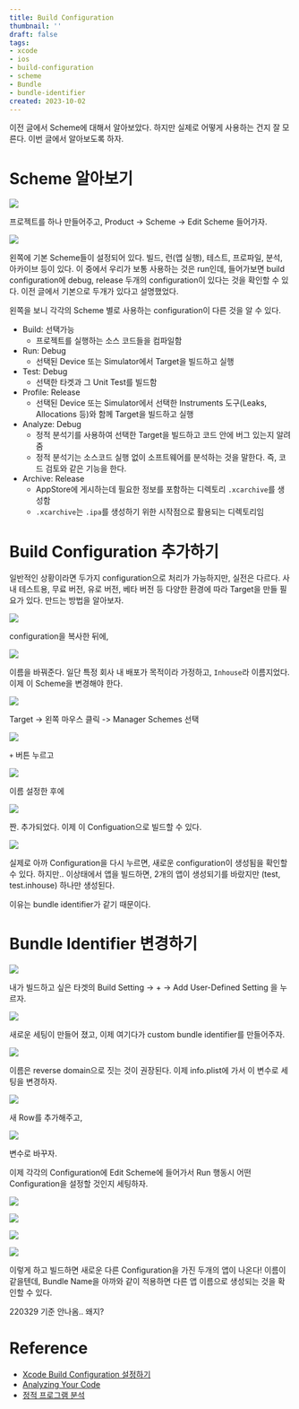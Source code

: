 ```yaml
---
title: Build Configuration
thumbnail: ''
draft: false
tags:
- xcode
- ios
- build-configuration
- scheme
- Bundle
- bundle-identifier
created: 2023-10-02
---
```


이전 글에서 Scheme에 대해서 알아보았다. 하지만 실제로 어떻게 사용하는 건지 잘 모른다. 이번 글에서 알아보도록 하자.

# Scheme 알아보기

![](XcodeProject_20_Build_Configuration_0.png)

프로젝트를 하나 만들어주고, Product -> Scheme -> Edit Scheme 들어가자.

![](XcodeProject_20_Build_Configuration_1.png)

왼쪽에 기본 Scheme들이 설정되어 있다. 빌드, 런(앱 실행), 테스트, 프로파일, 분석, 아카이브 등이 있다. 이 중에서 우리가 보통 사용하는 것은 run인데, 들어가보면 build configuration에 debug, release 두개의 configuration이 있다는 것을 확인할 수 있다. 이전 글에서 기본으로 두개가 있다고 설명했었다.

왼쪽을 보니 각각의 Scheme 별로 사용하는 configuration이 다른 것을 알 수 있다. 

* Build: 선택가능
  * 프로젝트를 실행하는 소스 코드들을 컴파일함
* Run: Debug
  * 선택된 Device 또는 Simulator에서 Target을 빌드하고 실행
* Test: Debug
  * 선택한 타겟과 그 Unit Test를 빌드함
* Profile: Release
  * 선택된 Device 또는 Simulator에서 선택한 Instruments 도구(Leaks, Allocations 등)와 함께 Target을 빌드하고 실행
* Analyze: Debug
  * 정적 분석기를 사용하여 선택한 Target을 빌드하고 코드 안에 버그 있는지 알려줌
  * 정적 분석기는 소스코드 실행 없이 소프트웨어를 분석하는 것을 말한다. 즉, 코드 검토와 같은 기능을 한다.
* Archive: Release
  * AppStore에 게시하는데 필요한 정보를 포함하는 디렉토리 `.xcarchive`를 생성함
  * `.xcarchive`는 `.ipa`를 생성하기 위한 시작점으로 활용되는 디렉토리임

# Build Configuration 추가하기

일반적인 상황이라면 두가지 configuration으로 처리가 가능하지만, 실전은 다르다. 사내 테스트용, 무료 버전, 유로 버전, 베타 버전 등 다양한 환경에 따라 Target을 만들 필요가 있다. 만드는 방법을 알아보자.

![](XcodeProject_20_Build_Configuration_2.png)

configuration을 복사한 뒤에,

![](XcodeProject_20_Build_Configuration_3.png)

이름을 바꿔준다. 일단 특정 회사 내 배포가 목적이라 가정하고, `Inhouse`라 이름지었다. 이제 이 Scheme을 변경해야 한다.

![](XcodeProject_20_Build_Configuration_4.png)

Target -> 왼쪽 마우스 클릭 -> Manager Schemes 선택

![](XcodeProject_20_Build_Configuration_5.png)

`+` 버튼 누르고

![](XcodeProject_20_Build_Configuration_6.png)

이름 설정한 후에

![](XcodeProject_20_Build_Configuration_7.png)

짠. 추가되었다. 이제 이 Configuation으로 빌드할 수 있다.

![](XcodeProject_20_Build_Configuration_8.png)

실제로 아까 Configuration을 다시 누르면, 새로운 configuration이 생성됨을 확인할 수 있다. 하지만.. 이상태에서 앱을 빌드하면, 2개의 앱이 생성되기를 바랐지만 (test, test.inhouse) 하나만 생성된다.

이유는 bundle identifier가 같기 때문이다.

# Bundle Identifier 변경하기

![](XcodeProject_20_Build_Configuration_9.png)

내가 빌드하고 싶은 타겟의 Build Setting -> + -> Add User-Defined Setting 을 누르자.

![](XcodeProject_20_Build_Configuration_10.png)

새로운 세팅이 만들어 졌고, 이제 여기다가 custom bundle identifier를 만들어주자.

![](XcodeProject_20_Build_Configuration_11.png)

이름은 reverse domain으로 짓는 것이 권장된다. 이제 info.plist에 가서 이 변수로 세팅을 변경하자.

![](XcodeProject_20_Build_Configuration_12.png)

새 Row를 추가해주고,

![](XcodeProject_20_Build_Configuration_13.png)

변수로 바꾸자.

이제 각각의 Configuration에 Edit Scheme에 들어가서 Run 행동시 어떤 Configuration을 설정할 것인지 세팅하자.

![](XcodeProject_20_Build_Configuration_14.png)

![](XcodeProject_20_Build_Configuration_15.png)

![](XcodeProject_20_Build_Configuration_16.png)

![](XcodeProject_20_Build_Configuration_17.png)

이렇게 하고 빌드하면 새로운 다른 Configuration을 가진 두개의 앱이 나온다! 이름이 같을텐데, Bundle Name을 아까와 같이 적용하면 다른 앱 이름으로 생성되는 것을 확인할 수 있다.

220329 기준 안나옴.. 왜지?

# Reference

* [Xcode Build Configuration 설정하기](https://zeddios.tistory.com/705?category=682196)
* [Analyzing Your Code](https://developer.apple.com/library/archive/documentation/ToolsLanguages/Conceptual/Xcode_Overview/AnalyzingYourCode.html)
* [정적 프로그램 분석](https://ko.wikipedia.org/wiki/%EC%A0%95%EC%A0%81_%ED%94%84%EB%A1%9C%EA%B7%B8%EB%9E%A8_%EB%B6%84%EC%84%9D)

